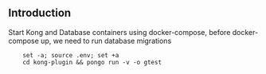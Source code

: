 ## Introduction

Start Kong and Database containers using docker-compose, before docker-compose up, we need to run database migrations

```shell
    set -a; source .env; set +a
    cd kong-plugin && pongo run -v -o gtest
```
